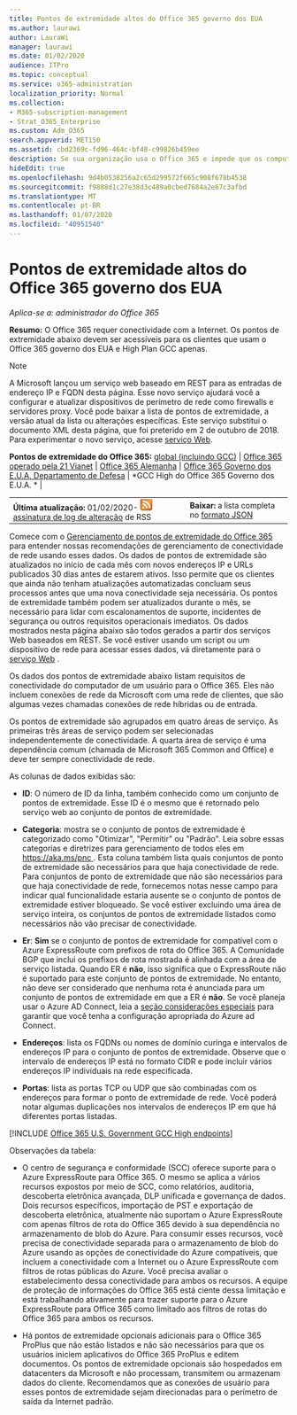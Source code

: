 ```yaml
---
title: Pontos de extremidade altos do Office 365 governo dos EUA
ms.author: laurawi
author: LauraWi
manager: laurawi
ms.date: 01/02/2020
audience: ITPro
ms.topic: conceptual
ms.service: o365-administration
localization_priority: Normal
ms.collection:
- M365-subscription-management
- Strat_O365_Enterprise
ms.custom: Adm_O365
search.appverid: MET150
ms.assetid: cbd2369c-fd96-464c-bf48-c99826b459ee
description: Se sua organização usa o Office 365 e impede que os computadores na sua rede se conectem à Internet, abaixo você encontrará os pontos de extremidade (FQDNs, portas, URLs, IPv4 e intervalos de endereços IPv6) que devem ser incluídos nas listas de permissão de saída para garantir que seu os computadores podem usar o Office 365 com êxito.
hideEdit: true
ms.openlocfilehash: 9d4b0538256a2c65d299572f665c908f678b4538
ms.sourcegitcommit: f9888d1c27e38d3c489a0cbed7684a2e67c3afbd
ms.translationtype: MT
ms.contentlocale: pt-BR
ms.lasthandoff: 01/07/2020
ms.locfileid: "40951540"
---
```

# <a name="office-365-us-government-gcc-high-endpoints"></a>Pontos de extremidade altos do Office 365 governo dos EUA

 *Aplica-se a: administrador do Office 365*

**Resumo:** O Office 365 requer conectividade com a Internet. Os pontos de extremidade abaixo devem ser acessíveis para os clientes que usam o Office 365 governo dos EUA e High Plan GCC apenas.
  
> [!NOTE]
> A Microsoft lançou um serviço web baseado em REST para as entradas de endereço IP e FQDN desta página. Esse novo serviço ajudará você a configurar e atualizar dispositivos de perímetro de rede como firewalls e servidores proxy. Você pode baixar a lista de pontos de extremidade, a versão atual da lista ou alterações específicas. Este serviço substitui o documento XML desta página, que foi preterido em 2 de outubro de 2018. Para experimentar o novo serviço, acesse [serviço Web](office-365-ip-web-service.md).
  
 **Pontos de extremidade do Office 365:** [global (incluindo GCC)](urls-and-ip-address-ranges.md) | [Office 365 operado pela 21 Vianet](urls-and-ip-address-ranges-21vianet.md)  | [Office 365 Alemanha](office-365-germany-endpoints.md)   |  [Office 365 Governo dos E.U.A. Departamento de Defesa](office-365-u-s-government-dod-endpoints.md) | *GCC High do Office 365 Governo dos E.U.A. * |
  
|||
|:-----|:-----|
|**Última atualização:** 01/02/2020- ![](media/5dc6bb29-25db-4f44-9580-77c735492c4b.png) [assinatura de log de alteração](https://endpoints.office.com/version/USGOVGCCHigh?allversions=true&format=rss&clientrequestid=b10c5ed1-bad1-445f-b386-b919946339a7) de RSS <br/> |**Baixar:** a lista completa no [formato JSON](https://endpoints.office.com/endpoints/USGOVGCCHigh?clientrequestid=b10c5ed1-bad1-445f-b386-b919946339a7) <br/> |
   
 Comece com o [Gerenciamento de pontos de extremidade do Office 365](managing-office-365-endpoints.md) para entender nossas recomendações de gerenciamento de conectividade de rede usando esses dados. Os dados de pontos de extremidade são atualizados no início de cada mês com novos endereços IP e URLs publicados 30 dias antes de estarem ativos. Isso permite que os clientes que ainda não tenham atualizações automatizadas concluam seus processos antes que uma nova conectividade seja necessária. Os pontos de extremidade também podem ser atualizados durante o mês, se necessário para lidar com escalonamentos de suporte, incidentes de segurança ou outros requisitos operacionais imediatos. Os dados mostrados nesta página abaixo são todos gerados a partir dos serviços Web baseados em REST. Se você estiver usando um script ou um dispositivo de rede para acessar esses dados, vá diretamente para o [serviço Web](office-365-ip-web-service.md) .

Os dados dos pontos de extremidade abaixo listam requisitos de conectividade do computador de um usuário para o Office 365. Eles não incluem conexões de rede da Microsoft com uma rede de clientes, que são algumas vezes chamadas conexões de rede híbridas ou de entrada.

Os pontos de extremidade são agrupados em quatro áreas de serviço. As primeiras três áreas de serviço podem ser selecionadas independentemente de conectividade. A quarta área de serviço é uma dependência comum (chamada de Microsoft 365 Common and Office) e deve ter sempre conectividade de rede.

As colunas de dados exibidas são:

- **ID**: O número de ID da linha, também conhecido como um conjunto de pontos de extremidade. Esse ID é o mesmo que é retornado pelo serviço web ao conjunto de pontos de extremidade.

- **Categoria**: mostra se o conjunto de pontos de extremidade é categorizado como "Otimizar", "Permitir" ou "Padrão". Leia sobre essas categorias e diretrizes para gerenciamento de todos eles em [ https://aka.ms/pnc ](https://aka.ms/pnc). Esta coluna também lista quais conjuntos de ponto de extremidade são necessários para que haja conectividade de rede. Para conjuntos de ponto de extremidade que não são necessários para que haja conectividade de rede, fornecemos notas nesse campo para indicar qual funcionalidade estaria ausente se o conjunto de pontos de extremidade estiver bloqueado. Se você estiver excluindo uma área de serviço inteira, os conjuntos de pontos de extremidade listados como necessários não vão precisar de conectividade.

- **Er**: **Sim** se o conjunto de pontos de extremidade for compatível com o Azure ExpressRoute com prefixos de rota do Office 365. A Comunidade BGP que inclui os prefixos de rota mostrada é alinhada com a área de serviço listada. Quando ER é **não**, isso significa que o ExpressRoute não é suportado para este conjunto de pontos de extremidade. No entanto, não deve ser considerado que nenhuma rota é anunciada para um conjunto de pontos de extremidade em que a ER é **não**. Se você planeja usar o Azure AD Connect, leia a [seção considerações especiais](https://docs.microsoft.com/azure/active-directory/hybrid/reference-connect-instances#microsoft-azure-government) para garantir que você tenha a configuração apropriada do Azure ad Connect.

- **Endereços**: lista os FQDNs ou nomes de domínio curinga e intervalos de endereços IP para o conjunto de pontos de extremidade. Observe que o intervalo de endereços IP está no formato CIDR e pode incluir vários endereços IP individuais na rede especificada.
 
- **Portas**: lista as portas TCP ou UDP que são combinadas com os endereços para formar o ponto de extremidade de rede. Você poderá notar algumas duplicações nos intervalos de endereços IP em que há diferentes portas listadas.
 
[!INCLUDE [Office 365 U.S. Government GCC High endpoints](./includes/office-365-u.s.-government-gcc-high-endpoints.md)]

Observações da tabela:

- O centro de segurança e conformidade (SCC) oferece suporte para o Azure ExpressRoute para Office 365. O mesmo se aplica a vários recursos expostos por meio de SCC, como relatórios, auditoria, descoberta eletrônica avançada, DLP unificada e governança de dados. Dois recursos específicos, importação de PST e exportação de descoberta eletrônica, atualmente não suportam o Azure ExpressRoute com apenas filtros de rota do Office 365 devido à sua dependência no armazenamento de blob do Azure. Para consumir esses recursos, você precisa de conectividade separada para o armazenamento de blob do Azure usando as opções de conectividade do Azure compatíveis, que incluem a conectividade com a Internet ou o Azure ExpressRoute com filtros de rotas públicas do Azure. Você precisa avaliar o estabelecimento dessa conectividade para ambos os recursos. A equipe de proteção de informações do Office 365 está ciente dessa limitação e está trabalhando ativamente para trazer suporte para o Azure ExpressRoute para Office 365 como limitado aos filtros de rotas do Office 365 para ambos os recursos.

- Há pontos de extremidade opcionais adicionais para o Office 365 ProPlus que não estão listados e não são necessários para que os usuários iniciem aplicativos do Office 365 ProPlus e editem documentos. Os pontos de extremidade opcionais são hospedados em datacenters da Microsoft e não processam, transmitem ou armazenam dados do cliente. Recomendamos que as conexões de usuário para esses pontos de extremidade sejam direcionadas para o perímetro de saída da Internet padrão.

